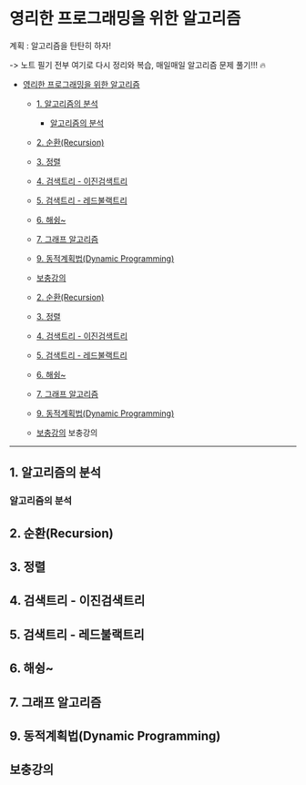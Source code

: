 # 영리한 프로그래밍을 위한 알고리즘
계획 : 알고리즘을 탄탄히 하자! 

->  노트 필기 전부 여기로 다시 정리와 복습,
매일매일 알고리즘 문제 풀기!!! :fire:

- [영리한 프로그래밍을 위한 알고리즘](#영리한-프로그래밍을-위한-알고리즘)
  - [1. 알고리즘의 분석](#1-알고리즘의-분석)
    - [알고리즘의 분석](#알고리즘의-분석)
  - [2. 순환(Recursion)](#2-순환recursion)
  - [3. 정렬](#3-정렬)
  - [4. 검색트리 - 이진검색트리](#4-검색트리---이진검색트리)
  - [5. 검색트리 - 레드불랙트리](#5-검색트리---레드불랙트리)
  - [6. 해슁~](#6-해슁)
  - [7. 그래프 알고리즘](#7-그래프-알고리즘)
  - [9. 동적계획법(Dynamic Programming)](#9-동적계획법dynamic-programming)
  - [보충강의](#보충강의)
    
  - [2. 순환(Recursion)](#2-순환recursion)
  - [3. 정렬](#3-정렬)
  - [4. 검색트리 - 이진검색트리](#4-검색트리---이진검색트리)
  - [5. 검색트리 - 레드불랙트리](#5-검색트리---레드불랙트리)
  - [6. 해슁~](#6-해슁)
  - [7. 그래프 알고리즘](#7-그래프-알고리즘)
  - [9. 동적계획법(Dynamic Programming)](#9-동적계획법dynamic-programming)
  - [보충강의](#보충강의)
보충강의

---

## 1. 알고리즘의 분석
### 알고리즘의 분석
## 2. 순환(Recursion)
## 3. 정렬
## 4. 검색트리 - 이진검색트리
## 5. 검색트리 - 레드불랙트리
## 6. 해슁~
## 7. 그래프 알고리즘
## 9. 동적계획법(Dynamic Programming)
## 보충강의